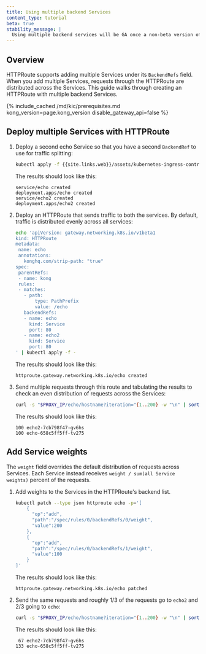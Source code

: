 ```yaml
---
title: Using multiple backend Services
content_type: tutorial
beta: true
stability_message: |
  Using multiple backend services will be GA once a non-beta version of the <a href="https://gateway-api.sigs.k8s.io/">Kubernetes Gateway API</a> is available.
---
```


## Overview

HTTPRoute supports adding multiple Services under its `BackendRefs` field. When you add multiple Services,
requests through the HTTPRoute are distributed across the Services. This guide walks through creating an HTTPRoute with multiple backend Services.

{% include_cached /md/kic/prerequisites.md kong_version=page.kong_version disable_gateway_api=false %}

## Deploy multiple Services with HTTPRoute

1. Deploy a second echo Service so that you have a second `BackendRef` to use for traffic splitting:
    ```bash
    kubectl apply -f {{site.links.web}}/assets/kubernetes-ingress-controller/examples/echo-services.yaml
    ```
    The results should look like this:
    ```text
    service/echo created
    deployment.apps/echo created
    service/echo2 created
    deployment.apps/echo2 created
    ```

1. Deploy an HTTPRoute that sends traffic to both the services. By default, traffic is distributed evenly across all services:

    ```bash
   echo 'apiVersion: gateway.networking.k8s.io/v1beta1
   kind: HTTPRoute
   metadata:
     name: echo
     annotations:
       konghq.com/strip-path: "true"
   spec:
     parentRefs:
     - name: kong
     rules:
     - matches:
       - path:
           type: PathPrefix
           value: /echo
       backendRefs:
       - name: echo
         kind: Service
         port: 80
       - name: echo2
         kind: Service
         port: 80
   ' | kubectl apply -f -
    ```
    The results should look like this:
    ```text
    httproute.gateway.networking.k8s.io/echo created
    ```

1. Send multiple requests through this route and tabulating the results to check an even distribution of requests across the Services:
    ```bash
    curl -s "$PROXY_IP/echo/hostname?iteration="{1..200} -w "\n" | sort | uniq -c
    ```
    The results should look like this:
    ```text
    100 echo2-7cb798f47-gv6hs
    100 echo-658c5ff5ff-tv275
    ```

## Add Service weights

The `weight` field overrides the default distribution of requests across Services. Each Service instead receives `weight / sum(all Service weights)` percent of the requests. 
1. Add weights to the Services in the HTTPRoute's backend list.

    ```bash
    kubectl patch --type json httproute echo -p='[
        {
          "op":"add",
          "path":"/spec/rules/0/backendRefs/0/weight",
          "value":200
        },
        {
          "op":"add",
          "path":"/spec/rules/0/backendRefs/1/weight",
          "value":100
        }
    ]'
    ```
    The results should look like this:
    ```text
    httproute.gateway.networking.k8s.io/echo patched
    ```

1. Send the same requests and roughly 1/3 of the requests go to `echo2` and 2/3 going to `echo`:

    ```bash
    curl -s "$PROXY_IP/echo/hostname?iteration="{1..200} -w "\n" | sort | uniq -c
    ```
    The results should look like this:
    ```text
     67 echo2-7cb798f47-gv6hs
    133 echo-658c5ff5ff-tv275
   ```
